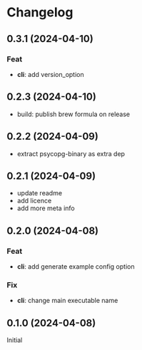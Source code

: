 # Changelog

## 0.3.1 (2024-04-10)

### Feat

- **cli**: add version_option

## 0.2.3 (2024-04-10)

- build: publish brew formula on release

## 0.2.2 (2024-04-09)

- extract psycopg-binary as extra dep

## 0.2.1 (2024-04-09)

- update readme
- add licence
- add more meta info

## 0.2.0 (2024-04-08)

### Feat

- **cli**: add generate example config option

### Fix

- **cli**: change main executable name

## 0.1.0 (2024-04-08)

Initial

